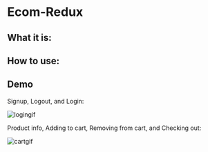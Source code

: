 # Ecom-Redux #

## What it is: ##


## How to use: ##


## Demo ##

Signup, Logout, and Login:

![logingif](https://user-images.githubusercontent.com/48900910/125899146-ddfc64b9-d373-4ce8-ac85-8a4f0672a75a.gif)


Product info, Adding to cart, Removing from cart, and Checking out:

![cartgif](https://user-images.githubusercontent.com/48900910/125899224-7fb83891-2f9f-41d8-9693-3a05e41f4f10.gif)
